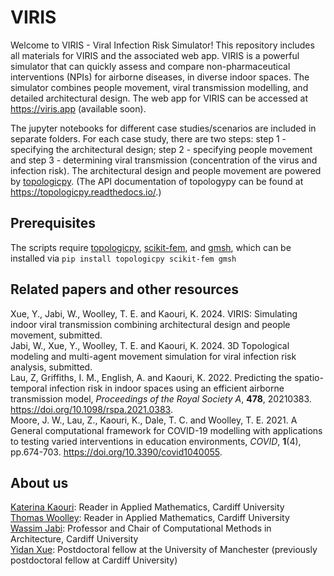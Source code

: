 # VIRIS
Welcome to VIRIS - Viral Infection Risk Simulator! This repository includes all materials for VIRIS and the associated web app. VIRIS is a powerful simulator that can quickly assess and compare non-pharmaceutical interventions (NPIs) for airborne diseases, in diverse indoor spaces. The simulator combines people movement, viral transmission modelling, and detailed architectural design. The web app for VIRIS can be accessed at https://viris.app (available soon).

The jupyter notebooks for different case studies/scenarios are included in separate folders. For each case study, there are two steps: step 1 - specifying the architectural design; step 2 - specifying people movement and step 3 - determining viral transmission (concentration of the virus and infection risk). The architectural design and people movement are powered by <a href="https://github.com/wassimj/topologicpy">topologicpy</a>. (The API documentation of topologypy can be found at https://topologicpy.readthedocs.io/.)

Prerequisites
-------------

The scripts require <a href="https://github.com/wassimj/topologicpy">topologicpy</a>, <a href="https://github.com/kinnala/scikit-fem">scikit-fem</a>, and <a href="https://gmsh.info">gmsh</a>, which can be installed via
`pip install topologicpy scikit-fem gmsh`

Related papers and other resources
----------------------------------

Xue, Y., Jabi, W., Woolley, T. E. and Kaouri, K. 2024. VIRIS: Simulating indoor viral transmission combining architectural design and people movement, submitted.  
Jabi, W., Xue, Y., Woolley, T. E. and Kaouri, K. 2024. 3D Topological modeling and multi-agent movement simulation for viral infection risk analysis, submitted.  
Lau, Z, Griffiths, I. M., English, A. and Kaouri, K. 2022. Predicting the spatio-temporal infection risk in indoor spaces using an efficient airborne transmission model, *Proceedings of the Royal Society A*, **478**, 20210383. https://doi.org/10.1098/rspa.2021.0383.  
Moore, J. W., Lau, Z., Kaouri, K., Dale, T. C. and Woolley, T. E. 2021. A General computational framework for COVID-19 modelling with applications to testing varied interventions in education environments, *COVID*, **1**(4), pp.674-703. https://doi.org/10.3390/covid1040055.  

About us
--------

<a href="https://profiles.cardiff.ac.uk/staff/kaourik">Katerina Kaouri</a>: Reader in Applied Mathematics, Cardiff University  
<a href="https://profiles.cardiff.ac.uk/staff/woolleyt1">Thomas Woolley</a>: Reader in Applied Mathematics, Cardiff University  
<a href="https://profiles.cardiff.ac.uk/staff/jabiw">Wassim Jabi</a>: Professor and Chair of Computational Methods in Architecture, Cardiff University  
<a href="https://yidanxue.github.io">Yidan Xue</a>: Postdoctoral fellow at the University of Manchester (previously postdoctoral fellow at Cardiff University)

